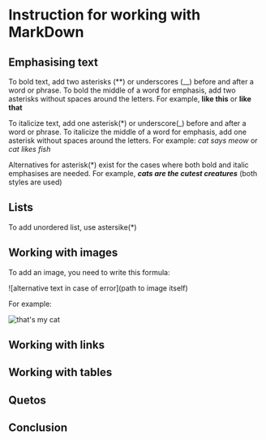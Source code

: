 # Instruction for working with MarkDown

## Emphasising text

To bold text, add two asterisks (**) or underscores (__) before and after a word or phrase. To bold the middle of a word for emphasis, add two asterisks without spaces around the letters. For example, **like this** or __like that__

To italicize text, add one asterisk(*) or underscore(_) before and after a word or phrase. To italicize the middle of a word for emphasis, add one asterisk without spaces around the letters. For example: *cat says meow* or _cat likes fish_

Alternatives for asterisk(*) exist for the cases where both bold and italic emphasises are needed. For example, *__cats are the cutest creatures__* (both styles are used)

## Lists
To add unordered list, use astersike(*)

## Working with images

To add an image, you need to write this formula:

 ![alternative text in case of error](path to image itself)

For example:

![that's my cat](1cat.jpeg)

## Working with links

## Working with tables

## Quetos 

## Conclusion